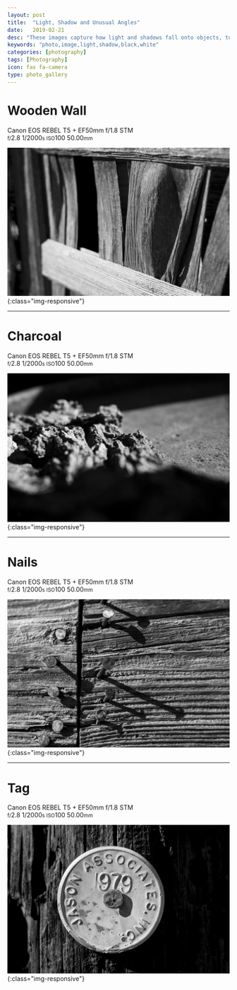 ```yaml
---
layout: post
title:  "Light, Shadow and Unusual Angles"
date:   2019-02-21
desc: "These images capture how light and shadows fall onto objects, turning every day items into something beautiful"
keywords: "photo,image,light,shadow,black,white"
categories: [photography]
tags: [Photography]
icon: fas fa-camera
type: photo_gallery
---
```


# Wooden Wall
Canon EOS REBEL T5 + EF50mm f/1.8 STM  
<small>f/</small>2.8 1/2000<small>s ISO</small>100 50.00<small>mm</small>

![A wooden wall](/static/assets/img/photo_class/wood_wall.jpg){:class="img-responsive"}

---

# Charcoal
Canon EOS REBEL T5 + EF50mm f/1.8 STM  
<small>f/</small>2.8 1/2000<small>s ISO</small>100 50.00<small>mm</small>

![Charcoal laying on the ground](/static/assets/img/photo_class/charcoal.jpg){:class="img-responsive"}

---

# Nails
Canon EOS REBEL T5 + EF50mm f/1.8 STM  
<small>f/</small>2.8 1/2000<small>s ISO</small>100 50.00<small>mm</small>

![Rusty nails in a wooden wall](/static/assets/img/photo_class/nails.jpg){:class="img-responsive"}

---

# Tag
Canon EOS REBEL T5 + EF50mm f/1.8 STM  
<small>f/</small>2.8 1/2000<small>s ISO</small>100 50.00<small>mm</small>

![Tag posted on a wooden poll](/static/assets/img/photo_class/tag.jpg){:class="img-responsive"}
